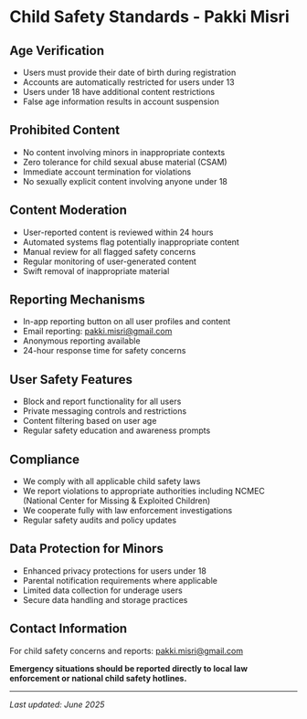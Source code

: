 # Child Safety Standards - Pakki Misri

## Age Verification
- Users must provide their date of birth during registration
- Accounts are automatically restricted for users under 13
- Users under 18 have additional content restrictions
- False age information results in account suspension

## Prohibited Content
- No content involving minors in inappropriate contexts
- Zero tolerance for child sexual abuse material (CSAM)
- Immediate account termination for violations
- No sexually explicit content involving anyone under 18

## Content Moderation
- User-reported content is reviewed within 24 hours
- Automated systems flag potentially inappropriate content
- Manual review for all flagged safety concerns
- Regular monitoring of user-generated content
- Swift removal of inappropriate material

## Reporting Mechanisms
- In-app reporting button on all user profiles and content
- Email reporting: pakki.misri@gmail.com
- Anonymous reporting available
- 24-hour response time for safety concerns

## User Safety Features
- Block and report functionality for all users
- Private messaging controls and restrictions
- Content filtering based on user age
- Regular safety education and awareness prompts

## Compliance
- We comply with all applicable child safety laws
- We report violations to appropriate authorities including NCMEC (National Center for Missing & Exploited Children)
- We cooperate fully with law enforcement investigations
- Regular safety audits and policy updates

## Data Protection for Minors
- Enhanced privacy protections for users under 18
- Parental notification requirements where applicable
- Limited data collection for underage users
- Secure data handling and storage practices

## Contact Information
For child safety concerns and reports: pakki.misri@gmail.com

**Emergency situations should be reported directly to local law enforcement or national child safety hotlines.**

---

*Last updated: June 2025*
